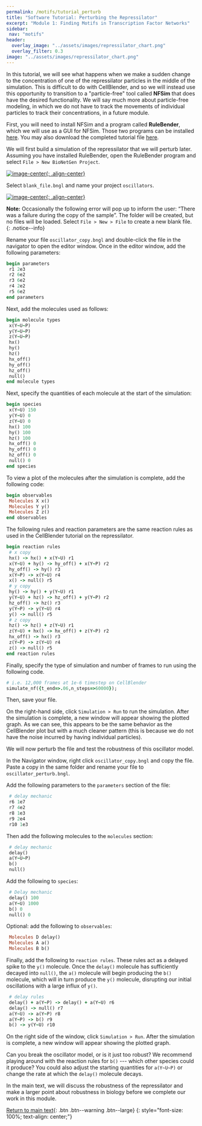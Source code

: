 ```yaml
---
permalink: /motifs/tutorial_perturb
title: "Software Tutorial: Perturbing the Repressilator"
excerpt: "Module 1: Finding Motifs in Transcription Factor Networks"
sidebar:
 nav: "motifs"
header:
  overlay_image: "../assets/images/repressilator_chart.png"
  overlay_filter: 0.3
image: "../assets/images/repressilator_chart.png"
---
```


In this tutorial, we will see what happens when we make a sudden change to the concentration of one of the repressilator particles in the middle of the simulation. This is difficult to do with CellBlender, and so we will instead use this opportunity to transition to a "particle-free" tool called **NFSim** that does have the desired functionality. We will say much more about particle-free modeling, in which we do not have to track the movements of individual particles to track their concentrations, in a future module.

First, you will need to install NFSim and a program called **RuleBender**, which we will use as a GUI for NFSim. Those two programs can be installed [here](http://bionetgen.org). You may also download the completed tutorial file <a href="../tutorials/RuleBender_Files.zip" download="RuleBender_Files.zip">here</a>.


We will first build a simulation of the repressilator that we will perturb later. Assuming you have installed RuleBender, open the RuleBender program and select `File > New BioNetGen Project`.

[![image-center](../assets/images/600px/nfsim_new_project.png){: .align-center}](../assets/images/nfsim_new_project.png)

Select `blank_file.bngl` and name your project `oscillators`.

[![image-center](../assets/images/600px/nfsim_new_file.png){: .align-center}](../assets/images/nfsim_new_file.png)

**Note:** Occasionally the following error will pop up to inform the user: “There was a failure during the copy of the sample”. The folder will be created, but no files will be loaded. Select `File > New > File` to create a new blank file.
{: .notice--info}

Rename your file `oscillator_copy.bngl` and double-click the file in the navigator to open the editor window. Once in the editor window, add the following parameters:

~~~ ruby
begin parameters
 r1 2e3
 r2 6e2
 r3 6e2
 r4 2e2
 r5 6e2
end parameters
~~~

Next, add the molecules used as follows:

~~~ ruby
begin molecule types
 x(Y~U~P)
 y(Y~U~P)
 z(Y~U~P)
 hx()
 hy()
 hz()
 hx_off()
 hy_off()
 hz_off()
 null()
end molecule types
~~~

Next, specify the quantities of each molecule at the start of the simulation:

~~~ ruby
begin species
 x(Y~U) 150
 y(Y~U) 0
 z(Y~U) 0
 hx() 100
 hy() 100
 hz() 100
 hx_off() 0
 hy_off() 0
 hz_off() 0
 null() 0
end species
~~~

To view a plot of the molecules after the simulation is complete, add the following code:

~~~ ruby
begin observables
 Molecules X x()
 Molecules Y y()
 Molecules Z z()
end observables
~~~

The following rules and reaction parameters are the same reaction rules as used in the CellBlender tutorial on the repressilator.

~~~ ruby
begin reaction rules
 # x copy
 hx() -> hx() + x(Y~U) r1
 x(Y~U) + hy() -> hy_off() + x(Y~P) r2
 hy_off() -> hy() r3
 x(Y~P) -> x(Y~U) r4
 x() -> null() r5
 # y copy
 hy() -> hy() + y(Y~U) r1
 y(Y~U) + hz() -> hz_off() + y(Y~P) r2
 hz_off() -> hz() r3
 y(Y~P) -> y(Y~U) r4
 y() -> null() r5
 # z copy
 hz() -> hz() + z(Y~U) r1
 z(Y~U) + hx() -> hx_off() + z(Y~P) r2
 hx_off() -> hx() r3
 z(Y~P) -> z(Y~U) r4
 z() -> null() r5
end reaction rules
~~~

Finally, specify the type of simulation and number of frames to run using the following code.

~~~ ruby
# i.e. 12,000 frames at 1e-6 timestep on CellBlender
simulate_nf({t_end=>.06,n_steps=>60000});
~~~

Then, save your file.

On the right-hand side, click `Simulation > Run` to run the simulation. After the simulation is complete, a new window will appear showing the plotted graph. As we can see, this appears to be the same behavior as the CellBlender plot but with a much cleaner pattern (this is because we do not have the noise incurred by having individual particles).

We will now perturb the file and test the robustness of this oscillator model.

In the Navigator window, right click `oscillator_copy.bngl` and copy the file. Paste a copy in the same folder and rename your file to `oscillator_perturb.bngl`.

Add the following parameters to the `parameters` section of the file:

~~~ ruby
 # delay mechanic
 r6 1e7
 r7 4e2
 r8 1e3
 r9 2e4
 r10 1e3
~~~

Then add the following molecules to the `molecules` section:

~~~ ruby
 # delay mechanic
 delay()
 a(Y~U~P)
 b()
 null()
~~~

Add the following to `species`:

~~~ ruby
 # Delay mechanic
 delay() 100
 a(Y~U) 1000
 b() 0
 null() 0
~~~

Optional: add the following to `observables`:

~~~ ruby
 Molecules D delay()
 Molecules A a()
 Molecules B b()
~~~

Finally, add the following to `reaction rules`.  These rules act as a delayed spike to the `y()` molecule. Once the `delay()` molecule has sufficiently decayed into `null()`,  the `a()` molecule will begin producing the `b()` molecule, which will in turn produce the `y()` molecule, disrupting our initial oscillations with a large influx of `y()`.

~~~ ruby
 # delay rules
 delay() + a(Y~P) -> delay() + a(Y~U) r6
 delay() -> null() r7
 a(Y~U) -> a(Y~P) r8
 a(Y~P) -> b() r9
 b() -> y(Y~U) r10
~~~

On the right side of the window, click `Simulation > Run`. After the simulation is complete, a new window will appear showing the plotted graph.

Can you break the oscillator model, or is it just too robust? We recommend playing around with the reaction rules for `b()` --- which other species could it produce? You could also adjust the starting quantities for `a(Y~U~P)` or change the rate at which the `delay()` molecule decays.

In the main text, we will discuss the robustness of the repressilator and make a larger point about robustness in biology before we complete our work in this module.

[Return to main text](conclusion#the-repressilator-is-robust-to-disturbance){: .btn .btn--warning .btn--large}
{: style="font-size: 100%; text-align: center;"}
